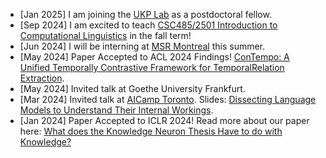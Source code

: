- [Jan 2025] I am joining the <a class="underline decoration-dashed underline-offset-4 hover:text-skin-accent" href="https://www.informatik.tu-darmstadt.de/ukp/ukp_home/index.en.jsp">UKP Lab</a> as a postdoctoral fellow.
- [Sep 2024] I am excited to teach [CSC485/2501 Introduction to Computational Linguistics](/teaching/csc485-f24) in the fall term!
- [Jun 2024] I will be interning at [MSR Montreal](https://www.microsoft.com/en-us/research/lab/microsoft-research-montreal/) this summer.
- [May 2024] Paper Accepted to ACL 2024 Findings! [ConTempo: A Unified Temporally Contrastive Framework for TemporalRelation Extraction](/publications/acl2024).
- [May 2024] Invited talk at Goethe University Frankfurt.
- [Mar 2024] Invited talk at [AICamp Toronto](https://www.aicamp.ai/event/eventdetails/W2024030714). Slides: [Dissecting Language Models to Understand Their Internal Workings](/research/slides/2024_aicamp_dissect_lm.pdf).
- [Jan 2024] Paper Accepted to ICLR 2024! Read more about our paper here: [What does the Knowledge Neuron Thesis Have to do with Knowledge?](/publications/iclr2024)